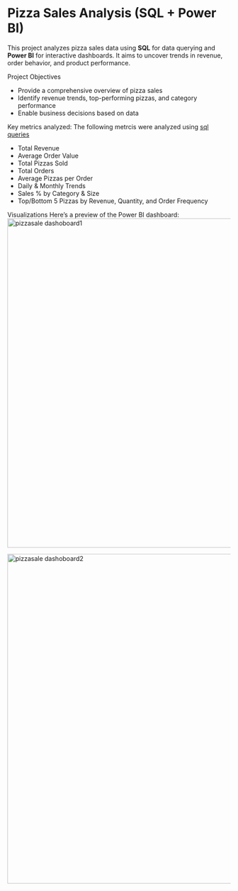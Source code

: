#  Pizza Sales Analysis (SQL + Power BI)

This project analyzes pizza sales data using **SQL** for data querying and **Power BI** for interactive dashboards. It aims to uncover trends in revenue, order behavior, and product performance.


Project Objectives

- Provide a comprehensive overview of pizza sales
- Identify revenue trends, top-performing pizzas, and category performance
- Enable business decisions based on data

  
Key metrics analyzed:
The following metrcis were analyzed using [sql queries](https://github.com/vkinnark/Pizza-Sale-Analysis/blob/main/sql%20queries)
- Total Revenue
- Average Order Value
- Total Pizzas Sold
- Total Orders
- Average Pizzas per Order
- Daily & Monthly Trends
- Sales % by Category & Size
- Top/Bottom 5 Pizzas by Revenue, Quantity, and Order Frequency

Visualizations
Here’s a preview of the Power BI dashboard:
<img width="1358" height="742" alt="pizzasale dashoboard1" src="https://github.com/user-attachments/assets/a23a4a6d-82df-44b5-a9f4-74c9d4252a66" />

<img width="1360" height="743" alt="pizzasale dashoboard2" src="https://github.com/user-attachments/assets/76bc3e6d-cf62-4cea-95ec-324437f6392f" />
